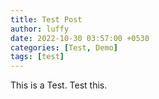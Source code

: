 ```yaml
---
title: Test Post
author: luffy
date: 2022-10-30 03:57:00 +0530
categories: [Test, Demo]
tags: [test]
---
```


This is a Test. Test this.